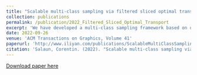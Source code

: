 ```yaml
---
title: "Scalable multi-class sampling via filtered sliced optimal transport"
collection: publications
permalink: /publication/2022_Filtered_Sliced_Optimal_Transport
excerpt: 'We have developed a multi-class sampling framework based on optimal transport. To demonstrate its usefulness we tested it on several problems such as stippling, progressive sampling or objects placement. Finally, we have reformulated the problem of integration error distribution for rendering as a multi-class sampling problem. This allowed us to define an error bound that once minimized naturally distributes the error as blue noise.'
date: 2022-09-26
venue: 'ACM Transactions on Graphics, Volume 41'
paperurl: 'http://www.iliyan.com/publications/ScalableMultiClassSampling'
citation: 'Salaun, Corentin. (2022). "Scalable multi-class sampling via filtered sliced optimal transport" <i>ACM Transactions on Graphics, Volume 41</i>.'
---
```



[Download paper here](http://iribis.github.io/files/Scalable_multi-class_sampling_via_filtered_sliced_optimal_transport.pdf)